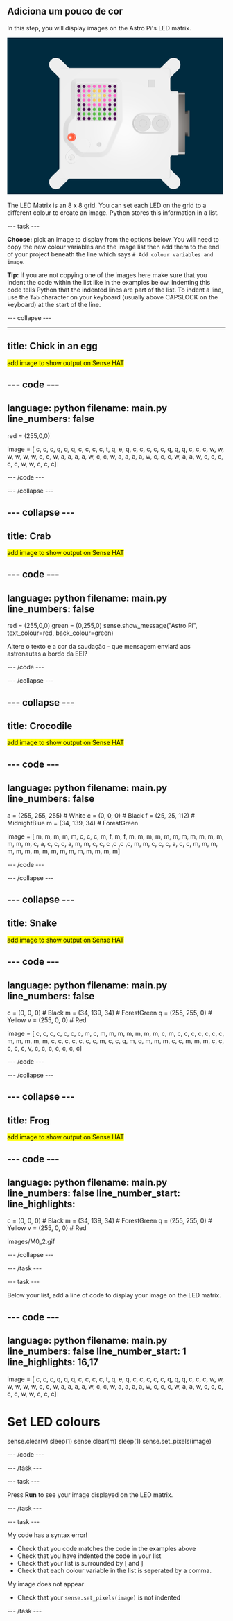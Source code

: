 ## Adiciona um pouco de cor

In this step, you will display images on the Astro Pi's LED matrix.

![A screenshot of the emulator window showing the Flight Unit with the LED matrix displaying a picture of the Flight Unit itself](images/fu-pic.png)

The LED Matrix is an 8 x 8 grid. You can set each LED on the grid to a different colour to create an image. Python stores this information in a list.

--- task ---

**Choose:** pick an image to display from the options below. You will need to copy the new colour variables and the image list then add them to the end of your project beneath the line which says `# Add colour variables and image`.


**Tip:** If you are not copying one of the images here make sure that you indent the code within the list like in the examples below. Indenting this code tells Python that the indented lines are part of the list. To indent a line, use the `Tab` character on your keyboard (usually above CAPSLOCK on the keyboard) at the start of the line.

--- collapse ---

---
title: Chick in an egg
---

<mark>add image to show output on Sense HAT</mark>

--- code ---
---
language: python filename: main.py
line_numbers: false
---
red = (255,0,0)


image = [ c, c, c, q, q, q, c, c, c, c, t, q, e, q, c, c, c, c, c, q, q, q, c, c, c, w, w, w, w, w, w, c, c, w, a, a, a, a, w, c, c, w, a, a, a, a, w, c, c, c, w, a, a, w, c, c, c, c, c, w, w, c, c, c]

--- /code ---

--- /collapse ---

--- collapse ---
---
title: Crab
---

<mark>add image to show output on Sense HAT</mark>

--- code ---
---
language: python filename: main.py
line_numbers: false
---

red = (255,0,0) green = (0,255,0) sense.show_message("Astro Pi", text_colour=red, back_colour=green)


Altere o texto e a cor da saudação - que mensagem enviará aos astronautas a bordo da EEI?

--- /code ---

--- /collapse ---


--- collapse ---
---
title: Crocodile
---

<mark>add image to show output on Sense HAT</mark>

--- code ---
---
language: python filename: main.py
line_numbers: false
---

a = (255, 255, 255) # White c = (0, 0, 0) # Black f = (25, 25, 112) # MidnightBlue m = (34, 139, 34) # ForestGreen


image = [ m, m, m, m, m, c, c, c, m, f, m, f, m, m, m, m, m, m, m, m, m, m, m, m, m, m, c, a, c, c, c, a, m, m, c, c, c ,c ,c ,c, m, m, c, c, c, a, c, c, m, m, m, m, m, m, m, m, m, m, m, m, m, m, m, m]

--- /code ---


--- /collapse ---

--- collapse ---
---
title: Snake
---

<mark>add image to show output on Sense HAT</mark>

--- code ---
---
language: python filename: main.py
line_numbers: false
---

 c = (0, 0, 0) # Black m = (34, 139, 34) # ForestGreen q = (255, 255, 0) # Yellow v = (255, 0, 0) # Red


image = [ c, c, c, c, c, c, c, m, c, m, m, m, m, m, m, m, c, m, c, c, c, c, c, c, c, m, m, m, m, m, c, c, c, c, c, c, c, m, c, c, q, m, q, m, m, m, c, c, m, m, m, c, c, c, c, c, v, c, c, c, c, c, c, c]

--- /code ---

--- /collapse ---

--- collapse ---
---
title: Frog
---

<mark>add image to show output on Sense HAT</mark>

--- code ---
---
language: python filename: main.py line_numbers: false line_number_start:
line_highlights:
---

c = (0, 0, 0) # Black m = (34, 139, 34) # ForestGreen q = (255, 255, 0) # Yellow v = (255, 0, 0) # Red


images/M0_2.gif

--- /collapse ---

--- /task ---

--- task ---

Below your list, add a line of code to display your image on the LED matrix.

--- code ---
---
language: python filename: main.py line_numbers: false line_number_start: 1
line_highlights: 16,17
---
image = [ c, c, c, q, q, q, c, c, c, c, t, q, e, q, c, c, c, c, c, q, q, q, c, c, c, w, w, w, w, w, w, c, c, w, a, a, a, a, w, c, c, w, a, a, a, a, w, c, c, c, w, a, a, w, c, c, c, c, c, w, w, c, c, c]

# Set LED colours
sense.clear(v) sleep(1) sense.clear(m) sleep(1) sense.set_pixels(image)

--- /code ---

--- /task ---

--- task ---

Press **Run** to see your image displayed on the LED matrix.

--- /task ---

--- task ---

My code has a syntax error!

- Check that you code matches the code in the examples above
- Check that you have indented the code in your list
- Check that your list is surrounded by [ and ]
- Check that each colour variable in the list is seperated by a comma.

My image does not appear
- Check that your `sense.set_pixels(image)` is not indented

--- /task ---




